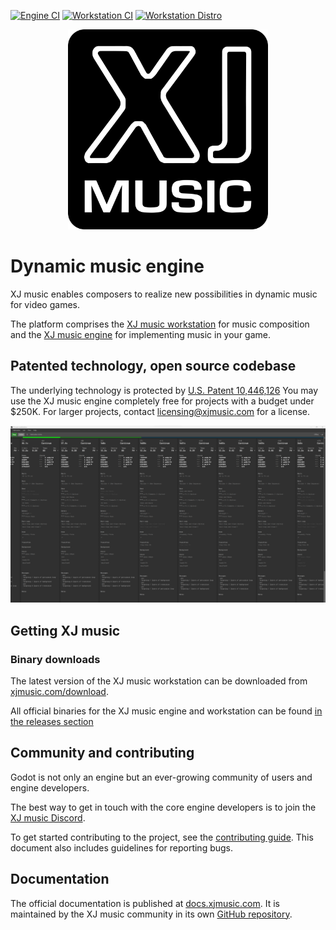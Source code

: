 [![Engine CI](https://github.com/xjmusic/xjmusic/actions/workflows/engine_ci.yaml/badge.svg)](https://github.com/xjmusic/xjmusic/actions/workflows/engine_ci.yaml)
[![Workstation CI](https://github.com/xjmusic/workstation/actions/workflows/workstation_ci.yml/badge.svg)](https://github.com/xjmusic/workstation/actions/workflows/workstation_ci.yml)
[![Workstation Distro](https://github.com/xjmusic/workstation/actions/workflows/workstation_distro.yml/badge.svg)](https://github.com/xjmusic/workstation/actions/workflows/workstation_distro.yml)

<p align="center">
  <a href="https://xjmusic.com">
    <img width="320" height="320" src="design/xj-music-logo.png" alt="XJ music logo" />
  </a>
</p>


# Dynamic music engine

XJ music enables composers to realize new possibilities in dynamic music for video games.

The platform comprises the [XJ music workstation](workstation/README.md) for music composition and the 
[XJ music engine](engine/README.md) for implementing music in your game.

  
## Patented technology, open source codebase

The underlying technology is protected by [U.S. Patent 10,446,126](https://patents.google.com/patent/US10446126B1/)
You may use the XJ music engine completely free for projects with a budget under $250K.
For larger projects, contact licensing@xjmusic.com for a license.

![XJ music workstation in action](workstation/design/xjmusic-workstation-screenshot-fabrication.png)

## Getting XJ music

### Binary downloads

The latest version of the XJ music workstation can be downloaded from [xjmusic.com/download](https://xjmusic.com/download).

All official binaries for the XJ music engine and workstation can be found [in the releases section](https://github.com/xjmusic/xjmusic/releases)

## Community and contributing

Godot is not only an engine but an ever-growing community of users and engine developers.

The best way to get in touch with the core engine developers is to join the
[XJ music Discord](https://discord.xj.io).

To get started contributing to the project, see the [contributing guide](CONTRIBUTING.md).
This document also includes guidelines for reporting bugs.

## Documentation

The official documentation is published at [docs.xjmusic.com](https://docs.xjmusic.com).
It is maintained by the XJ music community in its own [GitHub repository](https://github.com/xjmusic/xjmusic-docs).
